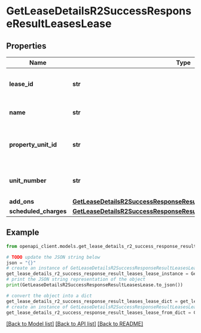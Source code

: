 # GetLeaseDetailsR2SuccessResponseResultLeasesLease


## Properties

Name | Type | Description | Notes
------------ | ------------- | ------------- | -------------
**lease_id** | **str** | Unique identifier for the lease. | 
**name** | **str** | Name of the resident. | 
**property_unit_id** | **str** | Unique identifier for the property unit. | 
**unit_number** | **str** | Unit number of the leased property. | 
**add_ons** | [**GetLeaseDetailsR2SuccessResponseResultLeasesLeaseAddOns**](GetLeaseDetailsR2SuccessResponseResultLeasesLeaseAddOns.md) |  | 
**scheduled_charges** | [**GetLeaseDetailsR2SuccessResponseResultLeasesLeaseScheduledCharges**](GetLeaseDetailsR2SuccessResponseResultLeasesLeaseScheduledCharges.md) |  | 

## Example

```python
from openapi_client.models.get_lease_details_r2_success_response_result_leases_lease import GetLeaseDetailsR2SuccessResponseResultLeasesLease

# TODO update the JSON string below
json = "{}"
# create an instance of GetLeaseDetailsR2SuccessResponseResultLeasesLease from a JSON string
get_lease_details_r2_success_response_result_leases_lease_instance = GetLeaseDetailsR2SuccessResponseResultLeasesLease.from_json(json)
# print the JSON string representation of the object
print(GetLeaseDetailsR2SuccessResponseResultLeasesLease.to_json())

# convert the object into a dict
get_lease_details_r2_success_response_result_leases_lease_dict = get_lease_details_r2_success_response_result_leases_lease_instance.to_dict()
# create an instance of GetLeaseDetailsR2SuccessResponseResultLeasesLease from a dict
get_lease_details_r2_success_response_result_leases_lease_from_dict = GetLeaseDetailsR2SuccessResponseResultLeasesLease.from_dict(get_lease_details_r2_success_response_result_leases_lease_dict)
```
[[Back to Model list]](../README.md#documentation-for-models) [[Back to API list]](../README.md#documentation-for-api-endpoints) [[Back to README]](../README.md)


